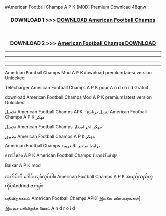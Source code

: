 #American Football Champs  A P K [MOD] Premium Download 48qnw



<div align="center">

<h3>DOWNLOAD 1 >>> <a href="https://teeasianyam.web.app?sq=American Football Champs ">DOWNLOAD American Football Champs  </a></h3><br>

<h3>DOWNLOAD 2 >>> <a href="https://teeasianyam.web.app?sq=American Football Champs  ">American Football Champs   DOWNLOAD </a></h3>

</div>


----------------------------------------------------------

----------------------------------------------------------

----------------------------------------------------------

----------------------------------------------------------


American Football Champs   Mod A P K download premium latest version Unlocked

Télécharger American Football Champs   A P K pour A n d r o i d Gratuit

download American Football Champs   Mod A P K premium latest version Unlocked

تحميل American Football Champs   APK - تنزيل برنامج American Football Champs   A P K مهكر

تحميل American Football Champs   مهكر اخر اصدار

تطبيق American Football Champs   A P K مهكر

American Football Champs   برابط مباشر للاندرويد

ดาวน์โหลด A P K American Football Champs   รับเวอร์ชันล่าสุด

Baixar A P K mod

အက်ပ်ကို ဒေါင်းလုဒ်လုပ်ပါ။ American Football Champs   A P K အမည်သည်ကူကိုင်Andriod ဗားရှင်း

பதிவிறக்கவும் American Football Champs   APK[ இல்லை விளம்பரங்கள்] 
 
இலவச பதிவிறக்க மோட் A n d r o i d



